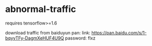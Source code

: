 # abnormal-traffic
requires tensorflow>=1.6

download traffic from baiduyun pan: 
link: https://pan.baidu.com/s/1-bqyvTFy-DagmXeHUF4U9Q
password: flxz
